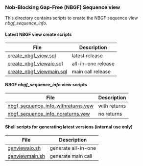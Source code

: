 ### Nob-Blocking Gap-Free (NBGF) Sequence view

This directory contains scripts to create the NBGF sequence view
*nbgf_sequence_info*. 

#### Latest NBGF view create scripts 

| File  | Description |
| ------------- | ------------- |
| [create_nbgf_view.sql](./create_nbgf_view.sql) | latest release |
| [create_nbgf_viewaio.sql](./create_nbgf_viewaio.sql) | all-in-one release |
| [create_nbgf_viewmain.sql](./create_nbgf_viewmain.sql) | main call release |

#### NBGF *nbgf_sequence_info* view scripts

| File  | Description |
| ------------- | ------------- |
| [nbgf_sequence_info_withreturns.vew](./nbgf_sequence_info_withreturns.vew) | with returns |
| [nbgf_sequence_info_noreturns.vew](./nbgf_sequence_info_noreturns.vew) | no returns |

#### Shell scripts for generating latest versions (internal use only)

| File  | Description |
| ------------- | ------------- |
| [genviewaio.sh](./genviewaio.sh) | generate all-in-one |
| [genviewmain.sh](./genviewmain.sh) | generate main call |
